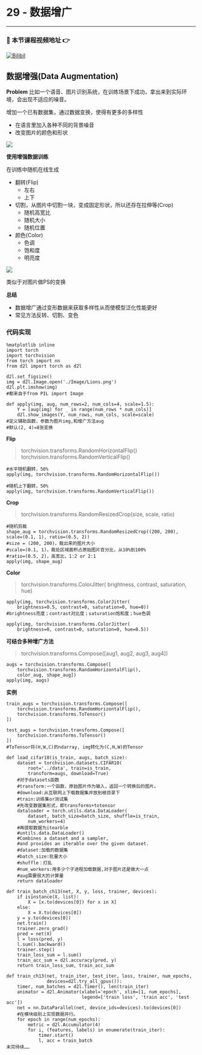 # 29 - 数据增广

---

### 🎦 本节课程视频地址 👉
[![Bilibil](https://i2.hdslb.com/bfs/archive/31677fa89093f30b98e516884b110b8d983643ca.jpg@640w_400h_100Q_1c.webp)](https://www.bilibili.com/video/BV17y4y1g76q)
## 数据增强(Data Augmentation)

**Problem**
比如一个语音、图片识别系统，在训练场景下成功，拿出来到实际环境，会出现不适应的噪音。

增加一个已有数据集，通过数据变换，使得有更多的多样性
- 在语言里加入各种不同的背景噪音
- 改变图片的颜色和形状

![](\Images/0_Utma-dS47hSoQ6Zt.png)

**使用增强数据训练**

在训练中随机在线生成

- 翻转(Flip)
  - 左右
  - 上下
- 切割，从图片中切割一块，变成固定形状，所以还存在拉伸等(Crop)
  - 随机高宽比
  - 随机大小
  - 随机位置
- 颜色(Color)
  - 色调
  - 饱和度
  - 明亮度

![](\Images/arc.png)

类似于对图片做PS的变换

**总结**

- 数据增广通过变形数据来获取多样性从而使模型泛化性能更好
- 常见方法反转、切割、变色

### 代码实现

```
%matplotlib inline
import torch
import torchvision
from torch import nn
from d2l import torch as d2l

d2l.set_figsize()
img = d2l.Image.open('./Image/Lions.png')
d2l.plt.imshow(img)
#都来自于from PIL import Image

def apply(img, aug, num_rows=2, num_cols=4, scale=1.5):
    Y = [aug(img) for _ in range(num_rows * num_cols)]
    d2l.show_images(Y, num_rows, num_cols, scale=scale)
#定义辅助函数，参数为图片img,和增广方法aug
#默认(2, 4)=8张变换

```
**Flip**

> torchvision.transforms.RandomHorizontalFlip()
> torchvision.transforms.RandomVerticalFlip()
```
#水平随机翻转，50%
apply(img, torchvision.transforms.RandomHorizontalFlip())

#随机上下翻转，50%
apply(img, torchvision.transforms.RandomVerticalFlip())
```
**Crop**

>torchvision.transforms.RandomResizedCrop(size, scale, ratio)
```
#随机剪裁
shape_aug = torchvision.transforms.RandomResizedCrop((200, 200), scale=(0.1, 1), ratio=(0.5, 2))
#size = (200, 200)，裁出来的图片大小
#scale=(0.1, 1)，裁处区域面积占原始图片百分比，从10%到100%
#ratio=(0.5, 2)，高宽比，1:2 or 2:1
apply(img, shape_aug)
```
**Color**

> torchvision.transforms.ColorJitter(
    brightness, contrast, saturation, hue)
```
apply(img, torchvision.transforms.ColorJitter(
    brightness=0.5, contrast=0, saturation=0, hue=0))
#brightness亮度；contrast对比度；saturation饱和度；hue色调

apply(img, torchvision.transforms.ColorJitter(
    brightness=0, contrast=0, saturation=0, hue=0.5))
```
**可结合多种增广方法**

>torchvision.transforms.Compose([aug1, aug2, aug3, aug4])
```
augs = torchvision.transforms.Compose([
    torchvision.transforms.RandomHorizontalFlip(),
    color_aug, shape_aug])
apply(img, augs)
```
**实例**

```
train_augs = torchvision.transforms.Compose([
    torchvision.transforms.RandomHorizontalFlip(),
    torchvision.transforms.ToTensor()
])

test_augs = torchvision.transforms.Compose([
    torchvision.transforms.ToTensor()
])
#ToTensor将(H,W,C)的ndarray, img转化为(C,H,W)的Tensor
```
```
def load_cifar10(is_train, augs, batch_size):
    dataset = torchvision.datasets.CIFAR10(
        root='../data', train=is_train,
        transform=augs, download=True)
    #对于datasets函数
    #transform:一个函数，原始图片作为输入，返回一个转换后的图片。
    #download:从互联网上下载数据集并放到根目录下
    #train:训练集or测试集
    #先改变数据集形式，即transforms+totensor
    dataloader = torch.utils.data.DataLoader(
        dataset, batch_size=batch_size, shuffle=is_train,
        num_workers=4)
    #再提取数据为itearble
    #untils.data.DataLoader()
    #Combines a dataset and a sampler,
    #and provides an iterable over the given dataset.
    #dataset:加载的数据集
    #batch_size:批量大小
    #shuffle：打乱
    #num_workers:用多少个子进程加载数据,对于图片还是做大一点
    #aug需要很大的计算量
    return dataloader

```

```
def train_batch_ch13(net, X, y, loss, trainer, devices):
    if isinstance(X, list):
        X = [x.to(devices[0]) for x in X]
    else:
        X = X.to(devices[0])
    y = y.to(devices[0])
    net.train()
    trainer.zero_grad()
    pred = net(X)
    l = loss(pred, y)
    l.sum().backward()
    trainer.step()
    train_loss_sum = l.sum()
    train_acc_sum = d2l.accuracy(pred, y)
    return train_loss_sum, train_acc_sum

def train_ch13(net, train_iter, test_iter, loss, trainer, num_epochs,
               devices=d2l.try_all_gpus()):
    timer, num_batches = d2l.Timer(), len(train_iter)
    animator = d2l.Animator(xlabel='epoch', xlim=[1, num_epochs],
                            legend=['train loss', 'train acc', 'test acc'])
    net = nn.DataParallel(net, device_ids=devices).to(devices[0])
    #在模块级别上实现数据并行。
    for epoch in range(num_epochs):
        metric = d2l.Accumulator(4)
        for i, (features, labels) in enumerate(train_iter):
            timer.start()
            l, acc = train_batch
未完待续……
```